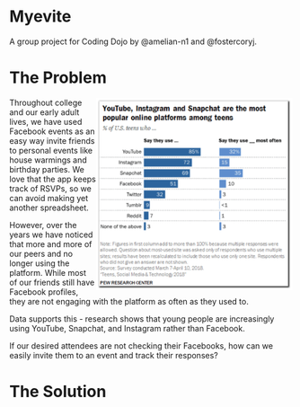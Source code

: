 # Myevite

A group project for Coding Dojo by @amelian-n1 and @fostercoryj.

# The Problem

<img align="right" src="/images/facebook_data.png" width="350" />

Throughout college and our early adult lives, we have used Facebook events as an easy way invite friends to personal events like house warmings and birthday parties. We love that the app keeps track of RSVPs, so we can avoid making yet another spreadsheet.

However, over the years we have noticed that more and more of our peers and no longer using the platform. While most of our friends still have Facebook profiles, they are not engaging with the platform as often as they used to.

Data supports this - research shows that young people are increasingly using YouTube, Snapchat, and Instagram rather than Facebook.

If our desired attendees are not checking their Facebooks, how can we easily invite them to an event and track their responses?

# The Solution


